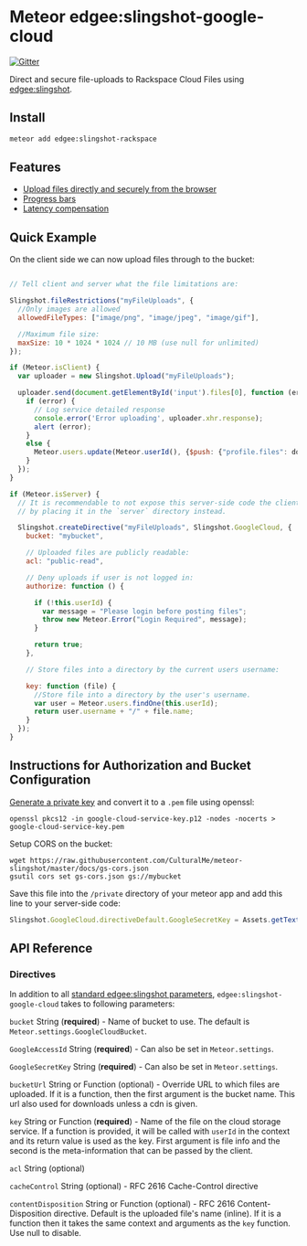 Meteor edgee:slingshot-google-cloud
===================================

[![Gitter](https://badges.gitter.im/Join%20Chat.svg)](https://gitter.im/CulturalMe/meteor-slingshot?utm_source=badge&utm_medium=badge&utm_campaign=pr-badge&utm_content=badge)

Direct and secure file-uploads to Rackspace Cloud Files using
[edgee:slingshot](https://github.com/CulturalMe/meteor-slingshot).


## Install

```bash
meteor add edgee:slingshot-rackspace
```

## Features

 * [Upload files directly and securely from the browser](https://github.com/CulturalMe/meteor-slingshot#why)
 * [Progress bars](https://github.com/CulturalMe/meteor-slingshot#progress-bars)
 * [Latency compensation](https://github.com/CulturalMe/meteor-slingshot#show-uploaded-file-before-it-is-uploaded-latency-compensation)

## Quick Example

On the client side we can now upload files through to the bucket:

```JavaScript

// Tell client and server what the file limitations are:

Slingshot.fileRestrictions("myFileUploads", {
  //Only images are allowed
  allowedFileTypes: ["image/png", "image/jpeg", "image/gif"],

  //Maximum file size:
  maxSize: 10 * 1024 * 1024 // 10 MB (use null for unlimited)
});

if (Meteor.isClient) {
  var uploader = new Slingshot.Upload("myFileUploads");

  uploader.send(document.getElementById('input').files[0], function (error, downloadUrl) {
    if (error) {
      // Log service detailed response
      console.error('Error uploading', uploader.xhr.response);
      alert (error);
    }
    else {
      Meteor.users.update(Meteor.userId(), {$push: {"profile.files": downloadUrl}});
    }
  });
}

if (Meteor.isServer) {
  // It is recommendable to not expose this server-side code the client,
  // by placing it in the `server` directory instead.

  Slingshot.createDirective("myFileUploads", Slingshot.GoogleCloud, {
    bucket: "mybucket",

    // Uploaded files are publicly readable:
    acl: "public-read",

    // Deny uploads if user is not logged in:
    authorize: function () {

      if (!this.userId) {
        var message = "Please login before posting files";
        throw new Meteor.Error("Login Required", message);
      }

      return true;
    },

    // Store files into a directory by the current users username:

    key: function (file) {
      //Store file into a directory by the user's username.
      var user = Meteor.users.findOne(this.userId);
      return user.username + "/" + file.name;
    }
  });
}
```

## Instructions for Authorization and Bucket Configuration

[Generate a private key](http://goo.gl/kxt5qz) and convert it to a `.pem` file
using openssl:

```
openssl pkcs12 -in google-cloud-service-key.p12 -nodes -nocerts > google-cloud-service-key.pem
```

Setup CORS on the bucket:

```
wget https://raw.githubusercontent.com/CulturalMe/meteor-slingshot/master/docs/gs-cors.json
gsutil cors set gs-cors.json gs://mybucket
```

Save this file into the `/private` directory of your meteor app and add this
line to your server-side code:

```JavaScript
Slingshot.GoogleCloud.directiveDefault.GoogleSecretKey = Assets.getText('google-cloud-service-key.pem');
```

## API Reference

### Directives

In addition to all [standard edgee:slingshot parameters](https://github.com/CulturalMe/meteor-slingshot#directives),
`edgee:slingshot-google-cloud` takes to following parameters:

`bucket` String (**required**) - Name of bucket to use. The default is
`Meteor.settings.GoogleCloudBucket`.

`GoogleAccessId` String (**required**) - Can also be set in `Meteor.settings`.

`GoogleSecretKey` String (**required**) - Can also be set in `Meteor.settings`.

`bucketUrl` String or Function (optional) - Override URL to which files are
 uploaded. If it is a function, then the first argument is the bucket name. This
 url also used for downloads unless a cdn is given.

`key` String or Function (**required**) - Name of the file on the cloud storage
service. If a function is provided, it will be called with `userId` in the
context and its return value is used as the key. First argument is file info and
the second is the meta-information that can be passed by the client.

`acl` String (optional)

`cacheControl` String (optional) - RFC 2616 Cache-Control directive

`contentDisposition` String or Function (optional) - RFC 2616
Content-Disposition directive. Default is the uploaded file's name (inline). If
it is a function then it takes the same context and arguments as the `key`
function. Use null to disable.
